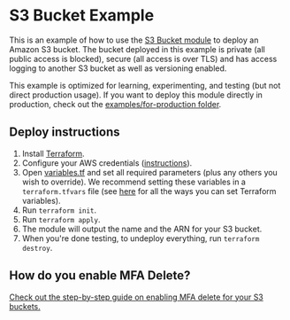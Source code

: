# S3 Bucket Example

This is an example of how to use the [S3 Bucket module](/modules/data-stores/s3-bucket) to deploy an Amazon S3 bucket. 
The bucket deployed in this example is private (all public access is blocked), secure (all access is over TLS) and 
has access logging to another S3 bucket as well as versioning enabled.
 
This example is optimized for learning, experimenting, and testing (but not direct production usage).
If you want to deploy this module directly in production, check out the [examples/for-production
folder](/examples/for-production).




## Deploy instructions

1. Install [Terraform](https://www.terraform.io/).
1. Configure your AWS credentials
   ([instructions](https://blog.gruntwork.io/a-comprehensive-guide-to-authenticating-to-aws-on-the-command-line-63656a686799)).
1. Open [variables.tf](variables.tf) and set all required parameters (plus any others you wish to override). We
   recommend setting these variables in a `terraform.tfvars` file (see
   [here](https://www.terraform.io/docs/configuration/variables.html#assigning-values-to-root-module-variables) for all
   the ways you can set Terraform variables).
1. Run `terraform init`.
1. Run `terraform apply`.
1. The module will output the name and the ARN for your S3 bucket.
1. When you're done testing, to undeploy everything, run `terraform destroy`.

## How do you enable MFA Delete?

[Check out the step-by-step guide on enabling MFA delete for your S3 buckets.](https://github.com/gruntwork-io/terraform-aws-security/tree/master/modules/private-s3-bucket#how-do-you-enable-mfa-delete)
